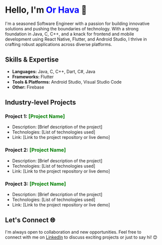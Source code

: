 # Hello, I'm <span style="color:blue">Or Hava</span> 👋

I'm a seasoned Software Engineer with a passion for building innovative solutions and pushing the boundaries of technology. With a strong foundation in Java, C, C++, and a knack for frontend and mobile development using React Native, Flutter, and Android Studio, I thrive in crafting robust applications across diverse platforms.

## Skills & Expertise
- **Languages:** Java, C, C++, Dart, C#, Java
- **Frameworks:** Flutter
- **Tools & Platforms:** Android Studio, Visual Studio Code
- **Other:** Firebase 

## Industry-level Projects

### Project 1: <span style="color:green">[Project Name]</span>
- Description: [Brief description of the project]
- Technologies: [List of technologies used]
- Link: [Link to the project repository or live demo]

### Project 2: <span style="color:green">[Project Name]</span>
- Description: [Brief description of the project]
- Technologies: [List of technologies used]
- Link: [Link to the project repository or live demo]

### Project 3: <span style="color:green">[Project Name]</span>
- Description: [Brief description of the project]
- Technologies: [List of technologies used]
- Link: [Link to the project repository or live demo]

## Let's Connect 🌐

I'm always open to collaboration and new opportunities. Feel free to connect with me on [LinkedIn](https://www.linkedin.com/in/or-hava-b27ab4203?utm_source=share&utm_campaign=share_via&utm_content=profile&utm_medium=android_app) to discuss exciting projects or just to say hi! 😊
